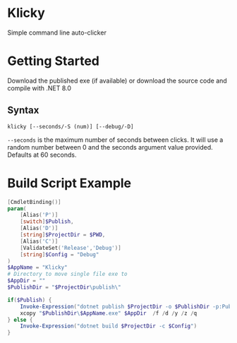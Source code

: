 # Klicky
Simple command line auto-clicker

# Getting Started
Download the published exe (if available) or download the source code and compile with .NET 8.0

## Syntax
`klicky [--seconds/-S (num)] [--debug/-D]`

`--seconds` is the maximum number of seconds between clicks. It will use a random number between 0 and the seconds argument value provided. Defaults at 60 seconds.

# Build Script Example
```powershell
[CmdletBinding()]
param(
    [Alias('P')]
    [switch]$Publish,
    [Alias('D')]
    [string]$ProjectDir = $PWD,
    [Alias('C')]
    [ValidateSet('Release','Debug')]
    [string]$Config = "Debug"
)
$AppName = "Klicky"
# Directory to move single file exe to
$AppDir = ""
$PublishDir = "$ProjectDir\publish\"

if($Publish) {
    Invoke-Expression("dotnet publish $ProjectDir -o $PublishDir -p:PublishSingleFile=true --self-contained true")
    xcopy "$PublishDir\$AppName.exe" $AppDir  /f /d /y /z /q
} else {
    Invoke-Expression("dotnet build $ProjectDir -c $Config")
}
```